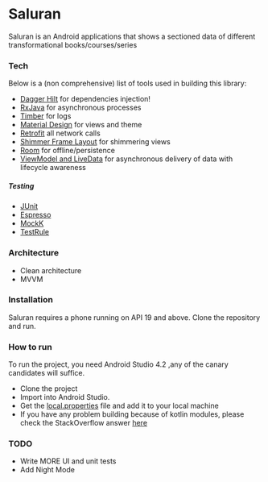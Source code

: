 # Saluran

Saluran is an Android applications that shows a sectioned data of different transformational books/courses/series

### Tech

Below is a (non comprehensive) list of tools used in building this library:

* [Dagger Hilt](https://developer.android.com/training/dependency-injection) for dependencies injection!
* [RxJava](https://github.com/ReactiveX/RxJava) for asynchronous processes
* [Timber](https://github.com/JakeWharton/timber) for logs
* [Material Design](https://material.io/develop/android/) for views and theme
* [Retrofit](https://github.com/square/retrofit/) all network calls
* [Shimmer Frame Layout](http://facebook.github.io/shimmer-android/) for shimmering views
* [Room](https://developer.android.com/training/data-storage/room/) for offline/persistence
* [ViewModel and LiveData](https://developer.android.com/topic/libraries/architecture/lifecycle) for asynchronous delivery of data with lifecycle awareness
##### Testing 
* [JUnit](https://junit.org/junit4/)
* [Espresso](https://developer.android.com/training/testing/espresso)
* [MockK](https://github.com/mockk/mockk)
* [TestRule](https://developer.android.com/training/testing/junit-rules)

### Architecture
* Clean architecture
* MVVM

### Installation
Saluran requires a phone running on API 19 and above.
Clone the repository and run. 

### How to run
To run the project, you need Android Studio 4.2 ,any of the canary candidates will suffice. 
- Clone the project
- Import into Android Studio. 
- Get the [local.properties](https://drive.google.com/file/d/1xwS49TB57SxbEuSyiy0fdcA_9F2GXTv4/view?usp=sharing) file and add it to your local machine
- If you have any problem building because of kotlin modules, please check the StackOverflow answer [here](https://stackoverflow.com/questions/56607089/new-gradle-sync-is-not-supported-due-to-containing-kotlin-modules-using-an-unsup/56630152#56630152)


### TODO
 - Write MORE UI and unit tests
 - Add Night Mode
